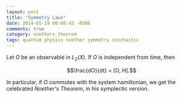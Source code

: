 ```yaml
---
layout: post
title: "Symmetry Laws"
date: 2014-05-19 00:08:43 -0500
comments: true
category: noethers_theorem
tags: quantum physics noether symmetry stochastic 
---
```

 
Let $O$ be an observable in $L_2(X)$. If $O$ is independent from time, then 

$$\frac{dO}{dt} = [O, H].$$

In particular, if $O$ commutes with the system hamiltonian, we get the celebrated *Noether's Theorem*, in his symplectic version.
